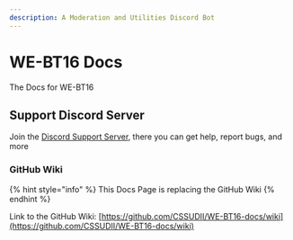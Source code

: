 ```yaml
---
description: A Moderation and Utilities Discord Bot
---
```


# WE-BT16 Docs

The Docs for WE-BT16

## Support Discord Server

Join the [Discord Support Server](https://discord.gg/cKmAyD8h7B), there you can get help, report bugs, and more

### GitHub Wiki

{% hint style="info" %}
This Docs Page is replacing the GitHub Wiki
{% endhint %}

Link to the GitHub Wiki: [https://github.com/CSSUDII/WE-BT16-docs/wiki](https://github.com/CSSUDII/WE-BT16-docs/wiki)

